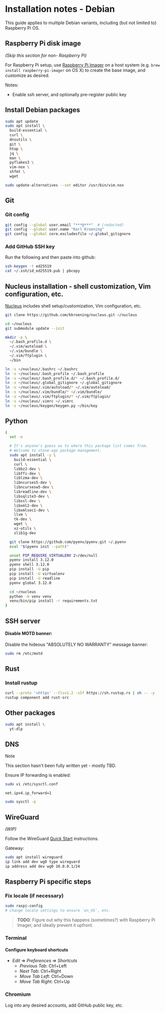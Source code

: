 # Installation notes - Debian

This guide applies to multiple Debian variants, including (but not limited to) Raspberry Pi OS.

## Raspberry Pi disk image

_(Skip this section for non- Raspberry Pi)_

For Raspberry Pi setup, use [Raspberry Pi Imager](https://www.raspberrypi.com/software/) on a host system (e.g. `brew install raspberry-pi-imager` on OS X) to create the base image, and customize as desired.

Notes:
*   Enable ssh server, and optionally pre-register public key

## Install Debian packages

```bash
sudo apt update
sudo apt install \
  build-essential \
  curl \
  dnsutils \
  git \
  htop \
  jq \
  man \
  pyflakes3 \
  vim-nox \
  shfmt \
  wget

sudo update-alternatives --set editor /usr/bin/vim.nox
```

## Git

### Git config

```bash
git config --global user.email "***@***"  # (redacted)
git config --global user.name "Karl Kroening"
git config --global core.excludesfile ~/.global_gitignore
```

### Add GitHub SSH key

Run the following and then paste into github:

```bash
ssh-keygen -t ed25519
cat ~/.ssh/id_ed25519.pub | pbcopy
```

## Nucleus installation - shell customization, Vim configuration, etc.

[Nucleus](https://github.com/kkroening/nucleus) includes shell setup/customization, Vim configuration, etc.

```bash
git clone https://github.com/kkroening/nucleus.git ~/nucleus

cd ~/nucleus
git submodule update --init

mkdir -p \
  ~/.bash_profile.d \
  ~/.vim/autoload \
  ~/.vim/bundle \
  ~/.vim/ftplugin \
  ~/bin

ln -s ~/nucleus/.bashrc ~/.bashrc
ln -s ~/nucleus/.bash_profile ~/.bash_profile
ln -s ~/nucleus/.bash_profile.d/* ~/.bash_profile.d/
ln -s ~/nucleus/.global_gitignore ~/.global_gitignore
ln -s ~/nucleus/.vim/autoload/* ~/.vim/autoload/
ln -s ~/nucleus/.vim/bundle/* ~/.vim/bundle/
ln -s ~/nucleus/.vim/ftplugin/* ~/.vim/ftplugin/
ln -s ~/nucleus/.vimrc ~/.vimrc
ln -s ~/nucleus/keygen/keygen.py ~/bin/key
```

## Python

```bash
(
  set -e

  # It's anyone's guess as to where this package list comes from.
  # Welcome to stone-age package management.
  sudo apt install -y \
    build-essential \
    curl \
    libbz2-dev \
    libffi-dev \
    liblzma-dev \
    libncurses5-dev \
    libncursesw5-dev \
    libreadline-dev \
    libsqlite3-dev \
    libssl-dev \
    libxml2-dev \
    libxmlsec1-dev \
    llvm \
    tk-dev \
    wget \
    xz-utils \
    zlib1g-dev

  git clone https://github.com/pyenv/pyenv.git ~/.pyenv
  eval "$(pyenv init --path)"

  unset PIP_REQUIRE_VIRTUALENV 2>/dev/null
  pyenv install 3.12.0
  pyenv shell 3.12.0
  pip install -U pip
  pip install -U virtualenv
  pip install -U readline
  pyenv global 3.12.0

  cd ~/nucleus
  python -m venv venv
  venv/bin/pip install -r requirements.txt
)
```

## SSH server

#### Disable MOTD banner:

Disable the hideous "ABSOLUTELY NO WARRANTY" message banner:

```bash
sudo rm /etc/motd
```

## Rust

### Install rustup

```bash
curl --proto '=https' --tlsv1.2 -sSf https://sh.rustup.rs | sh -- -y
rustup component add rust-src
```

## Other packages

```bash
sudo apt install \
  yt-dlp
```

## DNS

> [!NOTE]
> This section hasn't been fully written yet - mostly TBD.

Ensure IP forwarding is enabled:

```bash
sudo vi /etc/sysctl.conf
```

```
net.ipv4.ip_forward=1
```

```bash
sudo sysctl -p
```

## WireGuard

_(WIP)_

Follow the WireGuard [Quick Start](https://www.wireguard.com/quickstart/) instructions.

Gateway:

```bash
sudo apt install wireguard
ip link add dev wg0 type wireguard
ip address add dev wg0 10.0.0.1/24
```

## Raspberry Pi specific steps

### Fix locale (if necessary)

```bash
sudo raspi-config
# change locale settings to ensure `en_US`, etc.
```

> **TODO**: Figure out why this happens (sometimes?) with Raspberry Pi Imager, and ideally prevent it upfront.

### Terminal

#### Configure keyboard shortcuts

*   _Edit_ => _Preferences_ => _Shortcuts_
    *   _Previous Tab_: Ctrl+Left
    *   _Next Tab_: Ctrl+Right
    *   _Move Tab Left_: Ctrl+Down
    *   _Move Tab Right_: Ctrl+Up

### Chromium

Log into any desired accounts, add GitHub public key, etc.
